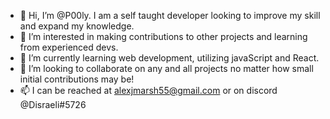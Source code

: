 - 👋 Hi, I’m @P00ly. I am a self taught developer looking to improve my skill and expand my knowledge. 
- 👀 I’m interested in making contributions to other projects and learning from experienced devs. 
- 🌱 I’m currently learning web development, utilizing javaScript and React. 
- 💞️ I’m looking to collaborate on any and all projects no matter how small initial contributions may be!
- 📫 I can be reached at alexjmarsh55@gmail.com or on discord @Disraeli#5726


